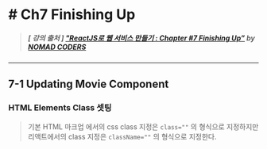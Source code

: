 # # Ch7 Finishing Up

> ##### [ 강의 출처 ] ["ReactJS로 웹 서비스 만들기 : Chapter #7 Finishing Up”](https://academy.nomadcoders.co/courses/enrolled/216871) by [NOMAD CODERS](https://academy.nomadcoders.co/)

----

## 7-1 Updating Movie Component

### HTML Elements Class 셋팅

> 기본 HTML 마크업 에서의 css class 지정은 `class=""` 의 형식으로 지정하지만  
리액트에서의 class 지정은 `className=""` 의 형식으로 지정한다.